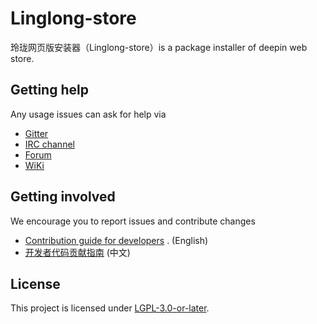 # Linglong-store

玲珑网页版安装器（Linglong-store）is a package installer of deepin web store.

## Getting help

Any usage issues can ask for help via

- [Gitter](https://gitter.im/orgs/linuxdeepin/rooms)
- [IRC channel](https://webchat.freenode.net/?channels=deepin)
- [Forum](https://bbs.deepin.org)
- [WiKi](https://wiki.deepin.org/)

## Getting involved

We encourage you to report issues and contribute changes

- [Contribution guide for developers](https://github.com/linuxdeepin/developer-center/wiki/Contribution-Guidelines-for-Developers-en)
  . (English)
- [开发者代码贡献指南](https://github.com/linuxdeepin/developer-center/wiki/Contribution-Guidelines-for-Developers) (中文)

## License

This project is licensed under [LGPL-3.0-or-later](LICENSE).
